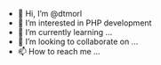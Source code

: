 - 👋 Hi, I’m @dtmorl
- 👀 I’m interested in PHP development
- 🌱 I’m currently learning ...
- 💞️ I’m looking to collaborate on ...
- 📫 How to reach me ...

<!---
dtmorl/dtmorl is a ✨ special ✨ repository because its `README.md` (this file) appears on your GitHub profile.
You can click the Preview link to take a look at your changes.
--->
